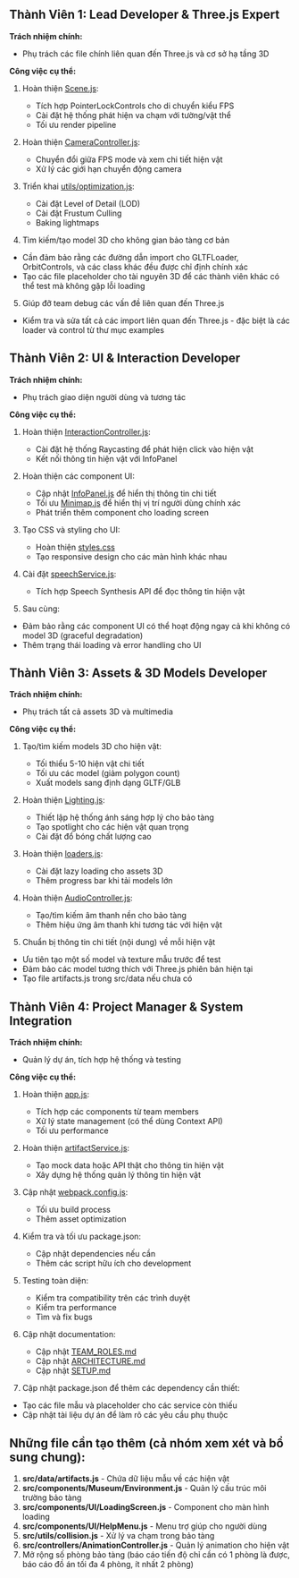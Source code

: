 
## Thành Viên 1: Lead Developer & Three.js Expert

**Trách nhiệm chính:**
- Phụ trách các file chính liên quan đến Three.js và cơ sở hạ tầng 3D

**Công việc cụ thể:**
1. Hoàn thiện [Scene.js](d:/Downloads/CS105_project/3d-museum-web/src/components/Museum/Scene.js):
   - Tích hợp PointerLockControls cho di chuyển kiểu FPS
   - Cài đặt hệ thống phát hiện va chạm với tường/vật thể
   - Tối ưu render pipeline

2. Hoàn thiện [CameraController.js](d:/Downloads/CS105_project/3d-museum-web/src/controllers/CameraController.js):
   - Chuyển đổi giữa FPS mode và xem chi tiết hiện vật
   - Xử lý các giới hạn chuyển động camera

3. Triển khai [utils/optimization.js](d:/Downloads/CS105_project/3d-museum-web/src/utils/optimization.js):
   - Cài đặt Level of Detail (LOD)
   - Cài đặt Frustum Culling
   - Baking lightmaps

4. Tìm kiếm/tạo model 3D cho không gian bảo tàng cơ bản
- Cần đảm bảo rằng các đường dẫn import cho GLTFLoader, OrbitControls, và các class khác đều được chỉ định chính xác
- Tạo các file placeholder cho tài nguyên 3D để các thành viên khác có thể test mà không gặp lỗi loading
5. Giúp đỡ team debug các vấn đề liên quan đến Three.js
- Kiểm tra và sửa tất cả các import liên quan đến Three.js - đặc biệt là các loader và control từ thư mục examples

## Thành Viên 2: UI & Interaction Developer

**Trách nhiệm chính:**
- Phụ trách giao diện người dùng và tương tác

**Công việc cụ thể:**
1. Hoàn thiện [InteractionController.js](d:/Downloads/CS105_project/3d-museum-web/src/controllers/InteractionController.js):
   - Cài đặt hệ thống Raycasting để phát hiện click vào hiện vật
   - Kết nối thông tin hiện vật với InfoPanel

2. Hoàn thiện các component UI:
   - Cập nhật [InfoPanel.js](d:/Downloads/CS105_project/3d-museum-web/src/components/UI/InfoPanel.js) để hiển thị thông tin chi tiết
   - Tối ưu [Minimap.js](d:/Downloads/CS105_project/3d-museum-web/src/components/UI/Minimap.js) để hiển thị vị trí người dùng chính xác
   - Phát triển thêm component cho loading screen

3. Tạo CSS và styling cho UI:
   - Hoàn thiện [styles.css](d:/Downloads/CS105_project/3d-museum-web/src/styles.css)
   - Tạo responsive design cho các màn hình khác nhau

4. Cài đặt [speechService.js](d:/Downloads/CS105_project/3d-museum-web/src/services/speechService.js):
   - Tích hợp Speech Synthesis API để đọc thông tin hiện vật
5. Sau cùng:
- Đảm bảo rằng các component UI có thể hoạt động ngay cả khi không có model 3D (graceful degradation)
- Thêm trạng thái loading và error handling cho UI

## Thành Viên 3: Assets & 3D Models Developer

**Trách nhiệm chính:**
- Phụ trách tất cả assets 3D và multimedia

**Công việc cụ thể:**
1. Tạo/tìm kiếm models 3D cho hiện vật:
   - Tối thiểu 5-10 hiện vật chi tiết
   - Tối ưu các model (giảm polygon count)
   - Xuất models sang định dạng GLTF/GLB

2. Hoàn thiện [Lighting.js](d:/Downloads/CS105_project/3d-museum-web/src/components/Museum/Lighting.js):
   - Thiết lập hệ thống ánh sáng hợp lý cho bảo tàng
   - Tạo spotlight cho các hiện vật quan trọng
   - Cài đặt đổ bóng chất lượng cao

3. Hoàn thiện [loaders.js](d:/Downloads/CS105_project/3d-museum-web/src/utils/loaders.js):
   - Cài đặt lazy loading cho assets 3D
   - Thêm progress bar khi tải models lớn

4. Hoàn thiện [AudioController.js](d:/Downloads/CS105_project/3d-museum-web/src/controllers/AudioController.js):
   - Tạo/tìm kiếm âm thanh nền cho bảo tàng
   - Thêm hiệu ứng âm thanh khi tương tác với hiện vật

5. Chuẩn bị thông tin chi tiết (nội dung) về mỗi hiện vật
- Ưu tiên tạo một số model và texture mẫu trước để test
- Đảm bảo các model tương thích với Three.js phiên bản hiện tại
- Tạo file artifacts.js trong src/data nếu chưa có
## Thành Viên 4: Project Manager & System Integration

**Trách nhiệm chính:**
- Quản lý dự án, tích hợp hệ thống và testing

**Công việc cụ thể:**
1. Hoàn thiện [app.js](d:/Downloads/CS105_project/3d-museum-web/src/app.js):
   - Tích hợp các components từ team members
   - Xử lý state management (có thể dùng Context API)
   - Tối ưu performance

2. Hoàn thiện [artifactService.js](d:/Downloads/CS105_project/3d-museum-web/src/services/artifactService.js):
   - Tạo mock data hoặc API thật cho thông tin hiện vật
   - Xây dựng hệ thống quản lý thông tin hiện vật

3. Cập nhật [webpack.config.js](d:/Downloads/CS105_project/3d-museum-web/webpack.config.js):
   - Tối ưu build process
   - Thêm asset optimization

4. Kiểm tra và tối ưu package.json:
   - Cập nhật dependencies nếu cần
   - Thêm các script hữu ích cho development

5. Testing toàn diện:
   - Kiểm tra compatibility trên các trình duyệt
   - Kiểm tra performance
   - Tìm và fix bugs

6. Cập nhật documentation:
   - Cập nhật [TEAM_ROLES.md](d:/Downloads/CS105_project/3d-museum-web/docs/TEAM_ROLES.md)
   - Cập nhật [ARCHITECTURE.md](d:/Downloads/CS105_project/3d-museum-web/docs/ARCHITECTURE.md)
   - Cập nhật [SETUP.md](d:/Downloads/CS105_project/3d-museum-web/docs/SETUP.md)

7. Cập nhật package.json để thêm các dependency cần thiết:
- Tạo các file mẫu và placeholder cho các service còn thiếu
- Cập nhật tài liệu dự án để làm rõ các yêu cầu phụ thuộc
## Những file cần tạo thêm (cả nhóm xem xét và bổ sung chung):

1. **src/data/artifacts.js** - Chứa dữ liệu mẫu về các hiện vật
2. **src/components/Museum/Environment.js** - Quản lý cấu trúc môi trường bảo tàng
3. **src/components/UI/LoadingScreen.js** - Component cho màn hình loading
4. **src/components/UI/HelpMenu.js** - Menu trợ giúp cho người dùng
5. **src/utils/collision.js** - Xử lý va chạm trong bảo tàng
6. **src/controllers/AnimationController.js** - Quản lý animation cho hiện vật
7. Mở rộng số phòng bảo tàng (báo cáo tiến độ chỉ cần có 1 phòng là được, báo cáo đồ án tối đa 4 phòng, ít nhất 2 phòng)